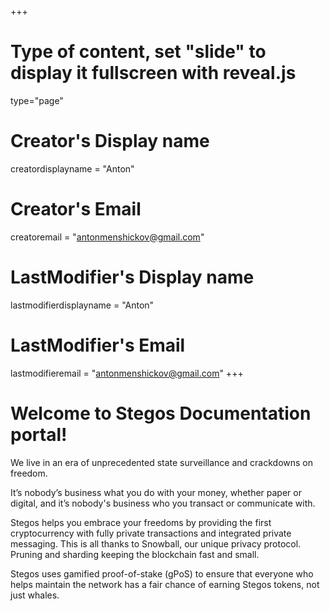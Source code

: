 +++
# Type of content, set "slide" to display it fullscreen with reveal.js
type="page"

# Creator's Display name
creatordisplayname = "Anton"
# Creator's Email
creatoremail = "antonmenshickov@gmail.com"
# LastModifier's Display name
lastmodifierdisplayname = "Anton"
# LastModifier's Email
lastmodifieremail = "antonmenshickov@gmail.com"
+++


# Welcome to Stegos Documentation portal!

We live in an era of unprecedented state surveillance and crackdowns on freedom.

It’s nobody’s business what you do with your money, whether paper or digital, and it’s nobody's business who you transact or communicate with.

Stegos helps you embrace your freedoms by providing the first cryptocurrency with fully private transactions and integrated private messaging. This is all thanks to Snowball, our unique privacy protocol. Pruning and sharding keeping the blockchain fast and small.

Stegos uses gamified proof-of-stake (gPoS) to ensure that everyone who helps maintain the network has a fair chance of earning Stegos tokens, not just whales.
